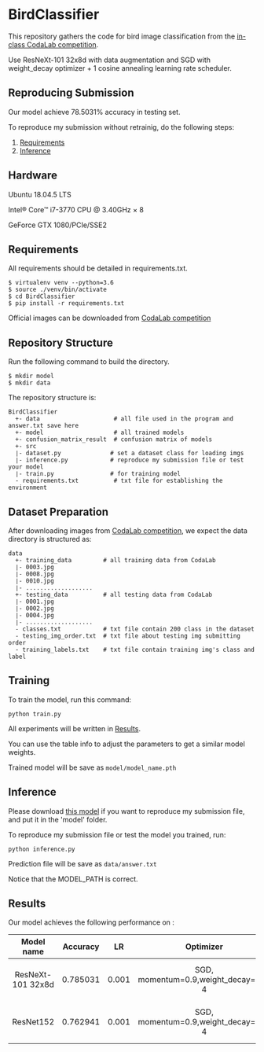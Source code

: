 # BirdClassifier

This repository gathers the code for bird image classification from the [in-class CodaLab competition](https://competitions.codalab.org/competitions/35668?secret_key=09789b13-35ec-4928-ac0f-6c86631dda07).

Use ResNeXt-101 32x8d with data augmentation and SGD with weight_decay optimizer + 1 cosine annealing learning rate scheduler.

## Reproducing Submission
Our model achieve 78.5031% accuracy in testing set.

To reproduce my submission without retrainig, do the following steps:
1. [Requirements](#Requirements)
2. [Inference](#Inference)

## Hardware

Ubuntu 18.04.5 LTS

Intel® Core™ i7-3770 CPU @ 3.40GHz × 8

GeForce GTX 1080/PCIe/SSE2


## Requirements

All requirements should be detailed in requirements.txt.

```env
$ virtualenv venv --python=3.6
$ source ./venv/bin/activate
$ cd BirdClassifier
$ pip install -r requirements.txt
```

Official images can be downloaded from [CodaLab competition](https://competitions.codalab.org/competitions/35668?secret_key=09789b13-35ec-4928-ac0f-6c86631dda07#participate-get_starting_kit)


## Repository Structure

Run the following command to build the directory.
```
$ mkdir model
$ mkdir data
```

The repository structure is:
```
BirdClassifier
  +- data                     # all file used in the program and answer.txt save here
  +- model                    # all trained models
  +- confusion_matrix_result  # confusion matrix of models
  +- src            
  ∣- dataset.py              # set a dataset class for loading imgs
  ∣- inference.py            # reproduce my submission file or test your model
  ∣- train.py                # for training model
  - requirements.txt          # txt file for establishing the environment
```

## Dataset Preparation
After downloading images from [CodaLab competition](https://competitions.codalab.org/competitions/35668?secret_key=09789b13-35ec-4928-ac0f-6c86631dda07#participate-get_starting_kit), we expect the data directory is structured as:
```
data
  +- training_data         # all training data from CodaLab
  ∣- 0003.jpg
  ∣- 0008.jpg
  ∣- 0010.jpg
  ∣- ...................
  +- testing_data          # all testing data from CodaLab
  ∣- 0001.jpg
  ∣- 0002.jpg  
  ∣- 0004.jpg
  ∣- ...................
  - classes.txt            # txt file contain 200 class in the dataset
  - testing_img_order.txt  # txt file about testing img submitting order
  - training_labels.txt    # txt file contain training img's class and label
```


## Training

To train the model, run this command:

```train
python train.py
```

All experiments will be written in [Results](#Results).

You can use the table info to adjust the parameters to get a similar model weights.

Trained model will be save as ```model/model_name.pth```

## Inference

Please download [this model](https://reurl.cc/Rb2ZD6) if you want to reproduce my submission file, and put it in the 'model' folder.

To reproduce my submission file or test the model you trained, run:

```inference
python inference.py
```

Prediction file will be save as ```data/answer.txt```

Notice that the MODEL_PATH is correct.

## Results

Our model achieves the following performance on :


| **Model name**   | **Accuracy** | **LR** | **Optimizer**                       | **Batch size**     | **Scheduler**              |**Img size** | **Other**                                                                    |
|:-----------------:|:------------:|:------:|:-----------------------------------:|:------------------:|:--------------------------:|:------------:|:----------------------------------------------------------------------------:|
| ResNeXt-101 32x8d | 0.785031 | 0.001 | SGD, momentum=0.9,weight_decay=3e-4 | train: 4, test:12  | CosineAnnealing, T_max=200 | 375 x 375    | max_padding,CenterCrop, (HorizontalFlip,or VerticalFlip), unfreeze all layer |
| ResNet152         | 0.762941 | 0.001 | SGD, momentum=0.9,weight_decay=3e-4 | train: 4, test:12  | CosineAnnealing, T_max=200 | 375 x 375    | max_padding,CenterCrop, (HorizontalFlip,or VerticalFlip), unfreeze all layer |
